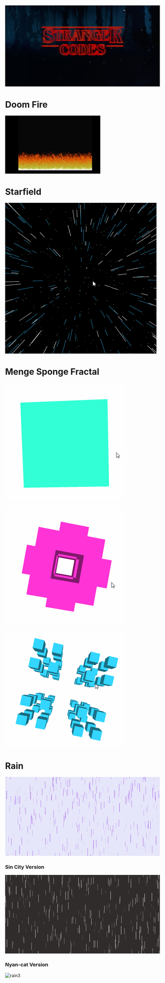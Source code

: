 ![stranger][stranger]

# Doom Fire

![fire][fire]

# Starfield

![starfield][starfield]

# Menge Sponge Fractal

![sponge1][sponge1]

![sponge2][sponge2]

![sponge3][sponge3]

# Rain

![rain1][rain1]

### Sin City Version

![rain2][rain2]

### Nyan-cat Version

![rain3][rain3]




[starfield]: https://github.com/tacsio/stranger-codes/raw/master/starfield/starfield.gif
[rain1]: https://github.com/tacsio/stranger-codes/raw/master/rain/rain1.gif
[rain2]: https://github.com/tacsio/stranger-codes/raw/master/rain/rain2.gif
[rain3]: https://github.com/tacsio/stranger-codes/raw/master/rain/rain3.gif
[sponge1]: https://github.com/tacsio/stranger-codes/raw/master/menger-sponge-fractal/sponge.gif
[sponge2]: https://github.com/tacsio/stranger-codes/raw/master/menger-sponge-fractal/sponge2.gif
[sponge3]: https://github.com/tacsio/stranger-codes/raw/master/menger-sponge-fractal/sponge3.gif
[fire]: https://raw.githubusercontent.com/tacsio/doom-fire/master/fire.gif
[stranger]: https://github.com/tacsio/stranger-codes/raw/master/stranger-codes.png
